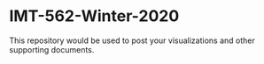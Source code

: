# IMT-562-Winter-2020
This repository would be used to post your visualizations and other supporting documents.
